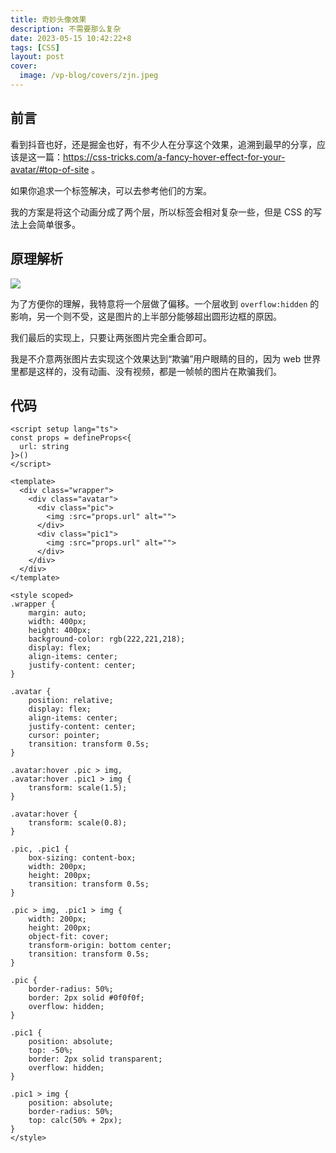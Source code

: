 ```yaml
---
title: 奇妙头像效果
description: 不需要那么复杂
date: 2023-05-15 10:42:22+8
tags: [CSS]
layout: post
cover:
  image: /vp-blog/covers/zjn.jpeg
---
```


## 前言

看到抖音也好，还是掘金也好，有不少人在分享这个效果，追溯到最早的分享，应该是这一篇：https://css-tricks.com/a-fancy-hover-effect-for-your-avatar/#top-of-site 。

如果你追求一个标签解决，可以去参考他们的方案。

我的方案是将这个动画分成了两个层，所以标签会相对复杂一些，但是 CSS 的写法上会简单很多。

<script setup>
import MagicAvatar from '@/components/InDoc/MagicAvatar.vue'
</script>

<MagicAvatar url="/vp-blog/demo/zjn.png" />


## 原理解析

![](/resources/2023-05/12.gif)

为了方便你的理解，我特意将一个层做了偏移。一个层收到 `overflow:hidden` 的影响，另一个则不受，这是图片的上半部分能够超出圆形边框的原因。

我们最后的实现上，只要让两张图片完全重合即可。

我是不介意两张图片去实现这个效果达到“欺骗”用户眼睛的目的，因为 web 世界里都是这样的，没有动画、没有视频，都是一帧帧的图片在欺骗我们。


## 代码

```vue
<script setup lang="ts">
const props = defineProps<{
  url: string
}>()
</script>

<template>
  <div class="wrapper">
    <div class="avatar">
      <div class="pic">
        <img :src="props.url" alt="">
      </div>
      <div class="pic1">
        <img :src="props.url" alt="">
      </div>
    </div>
  </div>
</template>

<style scoped>
.wrapper {
    margin: auto;
    width: 400px;
    height: 400px;
    background-color: rgb(222,221,218);
    display: flex;
    align-items: center;
    justify-content: center;
}

.avatar {
    position: relative;
    display: flex;
    align-items: center;
    justify-content: center;
    cursor: pointer;
    transition: transform 0.5s;
}

.avatar:hover .pic > img,
.avatar:hover .pic1 > img {
    transform: scale(1.5);
}

.avatar:hover {
    transform: scale(0.8);
}

.pic, .pic1 {
    box-sizing: content-box;
    width: 200px;
    height: 200px;
    transition: transform 0.5s;
}

.pic > img, .pic1 > img {
    width: 200px;
    height: 200px;
    object-fit: cover;
    transform-origin: bottom center;
    transition: transform 0.5s;
}

.pic {
    border-radius: 50%;
    border: 2px solid #0f0f0f;
    overflow: hidden;
}

.pic1 {
    position: absolute;
    top: -50%;
    border: 2px solid transparent;
    overflow: hidden;
}

.pic1 > img {
    position: absolute;
    border-radius: 50%;
    top: calc(50% + 2px);
}
</style>
```
